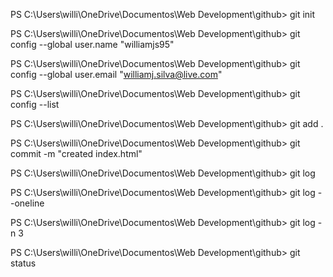 PS C:\Users\willi\OneDrive\Documentos\Web Development\github> git init      

PS C:\Users\willi\OneDrive\Documentos\Web Development\github> git config --global user.name "williamjs95"

PS C:\Users\willi\OneDrive\Documentos\Web Development\github> git config --global user.email "williamj.silva@live.com"

PS C:\Users\willi\OneDrive\Documentos\Web Development\github> git config --list

PS C:\Users\willi\OneDrive\Documentos\Web Development\github> git add .

PS C:\Users\willi\OneDrive\Documentos\Web Development\github> git commit -m "created index.html"

PS C:\Users\willi\OneDrive\Documentos\Web Development\github> git log

PS C:\Users\willi\OneDrive\Documentos\Web Development\github> git log --oneline

PS C:\Users\willi\OneDrive\Documentos\Web Development\github> git log -n 3

PS C:\Users\willi\OneDrive\Documentos\Web Development\github> git status
